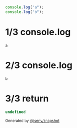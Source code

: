 ```js
console.log("a");
console.log("b");
```

# 1/3 console.log

```console
a
```

# 2/3 console.log

```console
b
```

# 3/3 return

```js
undefined
```

<sub>
  Generated by <a href="https://github.com/jsenv/core/tree/main/packages/independent/snapshot">@jsenv/snapshot</a>
</sub>
